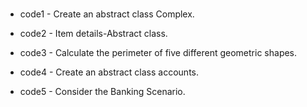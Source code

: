 #
- code1 - Create an abstract class Complex.

- code2 - Item details-Abstract class.

- code3 - Calculate the perimeter of five different geometric shapes.

- code4 - Create an abstract class accounts.

- code5 - Consider the Banking Scenario.
#